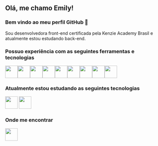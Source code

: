 ## Olá, me chamo Emily! 
### Bem vindo ao meu perfil GitHub 👋

Sou desenvolvedora front-end certificada pela Kenzie Academy Brasil e atualmente estou estudando back-end.

### Possuo experiência com as seguintes ferramentas e tecnologias 

<img src="https://cdn.jsdelivr.net/gh/devicons/devicon/icons/linux/linux-original.svg" width="40" height="40" margin="10px"/><img src="https://cdn.jsdelivr.net/gh/devicons/devicon/icons/react/react-original.svg" width="40" height="40" margin="10px"/><img src="https://cdn.jsdelivr.net/gh/devicons/devicon/icons/javascript/javascript-original.svg" width="40" height="40" margin="10px"/><img src="https://cdn.jsdelivr.net/gh/devicons/devicon/icons/typescript/typescript-original.svg" width="40" height="40" margin="10px"/><img src="https://cdn.jsdelivr.net/gh/devicons/devicon/icons/css3/css3-original-wordmark.svg" width="40" height="40" margin="10px"/><img src="https://cdn.jsdelivr.net/gh/devicons/devicon/icons/html5/html5-original-wordmark.svg" width="40" height="40" margin="10px"/><img src="https://cdn.jsdelivr.net/gh/devicons/devicon/icons/git/git-original-wordmark.svg" width="40" height="40" margin="10px"/><img src="https://cdn.jsdelivr.net/gh/devicons/devicon/icons/gitlab/gitlab-original-wordmark.svg" width="40" height="40" margin="10px"/><img src="https://cdn.jsdelivr.net/gh/devicons/devicon/icons/vscode/vscode-original-wordmark.svg" width="40" height="40" margin="10px"/>


### Atualmente estou estudando as seguintes tecnologias

<img src="https://cdn.jsdelivr.net/gh/devicons/devicon/icons/python/python-original.svg" width="40" height="40"/>
<img src="https://cdn.jsdelivr.net/gh/devicons/devicon/icons/flask/flask-original-wordmark.svg" width="40" height="40"/>


### Onde me encontrar

<a href="https://www.linkedin.com/in/emilypregolao/" target="_blank"><img src="https://cdn.jsdelivr.net/gh/devicons/devicon/icons/linkedin/linkedin-original-wordmark.svg" width="40" height="40"/></a>
   

